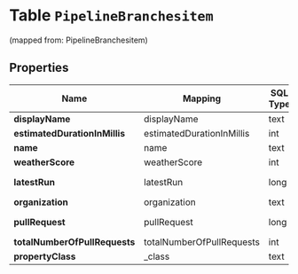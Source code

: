 
# Table `PipelineBranchesitem`
(mapped from: PipelineBranchesitem)

## Properties
Name | Mapping | SQL Type | Default | Type | Description | Notes
---- | ------- | -------- | ------- | ---- | ----------- | -----
**displayName** | displayName | text |  | **kotlin.String** |  |  [optional]
**estimatedDurationInMillis** | estimatedDurationInMillis | int |  | **kotlin.Int** |  |  [optional]
**name** | name | text |  | **kotlin.String** |  |  [optional]
**weatherScore** | weatherScore | int |  | **kotlin.Int** |  |  [optional]
**latestRun** | latestRun | long |  | [**PipelineBranchesitemlatestRun**](PipelineBranchesitemlatestRun.md) |  |  [optional] [foreignkey]
**organization** | organization | text |  | **kotlin.String** |  |  [optional]
**pullRequest** | pullRequest | long |  | [**PipelineBranchesitempullRequest**](PipelineBranchesitempullRequest.md) |  |  [optional] [foreignkey]
**totalNumberOfPullRequests** | totalNumberOfPullRequests | int |  | **kotlin.Int** |  |  [optional]
**propertyClass** | _class | text |  | **kotlin.String** |  |  [optional]











